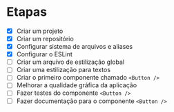 # Etapas

- [x] Criar um projeto
- [x] Criar um repositório
- [x] Configurar sistema de arquivos e aliases
- [x] Configurar o ESLint
- [ ] Criar um arquivo de estilização global
- [ ] Criar uma estilização para textos
- [ ] Criar o primeiro componente chamado `<Button />`
- [ ] Melhorar a qualidade gráfica da aplicação
- [ ] Fazer testes do componente `<Button />`
- [ ] Fazer documentação para o componente `<Button />`
